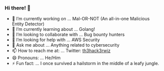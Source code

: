 ### Hi there! 👋

<!--
**th3hack3rwiz/th3hack3rwiz** is a ✨ _special_ ✨ repository because its `README.md` (this file) appears on your GitHub profile. -->


- 🔭 I’m currently working on ... Mal-OR-NOT (An all-in-one Malicious Entity Detector)
- 🌱 I’m currently learning about ... Golang!
- 👯 I’m looking to collaborate with ... Bug bounty hunters
- 🤔 I’m looking for help with ... AWS Security
- 💬 Ask me about ... Anything related to cybersecurity
- 📫 How to reach me at: ... Twitter: [th3hack3rwiz](https://twitter.com/th3hack3rwiz)
- 😄 Pronouns: ... He/Him
- ⚡ Fun fact: ... I once survived a hailstorm in the middle of a leafy jungle. 
